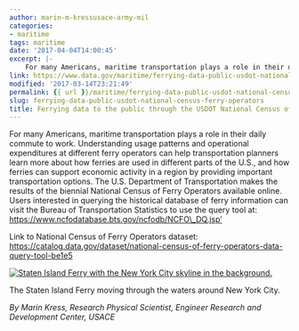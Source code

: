 ```yaml
---
author: marin-m-kressusace-army-mil
categories:
- maritime
tags: maritime
date: '2017-04-04T14:00:45'
excerpt: |-
    For many Americans, maritime transportation plays a role in their daily commute to work. Understanding usage patterns and operational expenditures at different ferry operators can help transportation planners learn more about how ferries are used in different parts of the…
link: https://www.data.gov/maritime/ferrying-data-public-usdot-national-census-ferry-operators/
modified: '2017-03-14T23:21:49'
permalink: {{ url }}/maritime/ferrying-data-public-usdot-national-census-ferry-operators/
slug: ferrying-data-public-usdot-national-census-ferry-operators
title: Ferrying data to the public through the USDOT National Census of Ferry Operators
---
```


For many Americans, maritime transportation plays a role in their daily commute to work. Understanding usage patterns and operational expenditures at different ferry operators can help transportation planners learn more about how ferries are used in different parts of the U.S., and how ferries can support economic activity in a region by providing important transportation options. The U.S. Department of Transportation makes the results of the biennial National Census of Ferry Operators available online. Users interested in querying the historical database of ferry information can visit the Bureau of Transportation Statistics to use the query tool at: https://www.ncfodatabase.bts.gov/ncfodb/NCFO\_DQ.jsp’

Link to National Census of Ferry Operators dataset: https://catalog.data.gov/dataset/national-census-of-ferry-operators-data-query-tool-be1e5

[![Staten Island Ferry with the New York City skyline in the background.](https://s3-us-gov-west-1.amazonaws.com/cg-0817d6e3-93c4-4de8-8b32-da6919464e61/ferry.jpg)](https://s3-us-gov-west-1.amazonaws.com/cg-0817d6e3-93c4-4de8-8b32-da6919464e61/ferry.jpg)

The Staten Island Ferry moving through the waters around New York City.

_By Marin Kress, Research Physical Scientist, Engineer Research and Development Center, USACE_


